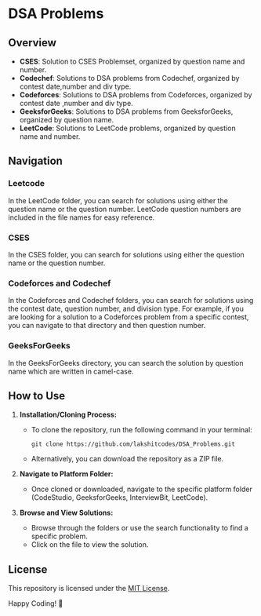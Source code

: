 # DSA Problems

## Overview

- **CSES**: Solution to CSES Problemset, organized by question name and number.
- **Codechef**: Solutions to DSA problems from Codechef, organized by contest date,number and div type.
- **Codeforces**: Solutions to DSA problems from Codeforces, organized by contest date ,number and div type.
- **GeeksforGeeks**: Solutions to DSA problems from GeeksforGeeks, organized by question name.
- **LeetCode**: Solutions to LeetCode problems, organized by question name and number.

## Navigation

### Leetcode

In the LeetCode folder, you can search for solutions using either the question name or the question number. LeetCode question numbers are included in the file names for easy reference.

### CSES

In the CSES folder, you can search for solutions using either the question name or the question number.

### Codeforces and Codechef

In the Codeforces and Codechef folders, you can search for solutions using the contest date, question number, and division type. For example, if you are looking for a solution to a Codeforces problem from a specific contest, you can navigate to that directory and then question number.

### GeeksForGeeks

In the GeeksForGeeks directory, you can search the solution by question name which are written in camel-case.

## How to Use

1. **Installation/Cloning Process:**

   - To clone the repository, run the following command in your terminal:
     ```
     git clone https://github.com/lakshitcodes/DSA_Problems.git
     ```
   - Alternatively, you can download the repository as a ZIP file.

2. **Navigate to Platform Folder:**

   - Once cloned or downloaded, navigate to the specific platform folder (CodeStudio, GeeksforGeeks, InterviewBit, LeetCode).

3. **Browse and View Solutions:**
   - Browse through the folders or use the search functionality to find a specific problem.
   - Click on the file to view the solution.

## License

This repository is licensed under the [MIT License](LICENSE).

Happy Coding! 🚀
